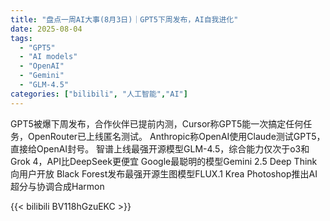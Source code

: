 ```yaml
---
title: "盘点一周AI大事(8月3日)｜GPT5下周发布，AI自我进化"
date: 2025-08-04
tags:
  - "GPT5"
  - "AI models"
  - "OpenAI"
  - "Gemini"
  - "GLM-4.5"
categories: ["bilibili", "人工智能","AI"]
---
```


GPT5被爆下周发布，合作伙伴已提前内测，Cursor称GPT5能一次搞定任何任务，OpenRouter已上线匿名测试。
Anthropic称OpenAI使用Claude测试GPT5，直接给OpenAI封号。
智谱上线最强开源模型GLM-4.5，综合能力仅次于o3和Grok 4，API比DeepSeek更便宜
Google最聪明的模型Gemini 2.5 Deep Think向用户开放
Black Forest发布最强开源生图模型FLUX.1 Krea
Photoshop推出AI超分与协调合成Harmon

{{< bilibili BV118hGzuEKC >}}